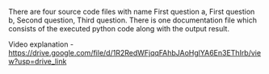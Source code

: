 There are four source code files with name First question a, First question b, Second question, Third question.
There is one documentation file which consists of the executed python code along with the output result.

Video explanation - https://drive.google.com/file/d/1R2RedWFjqqFAhbJAoHglYA6En3EThIrb/view?usp=drive_link

